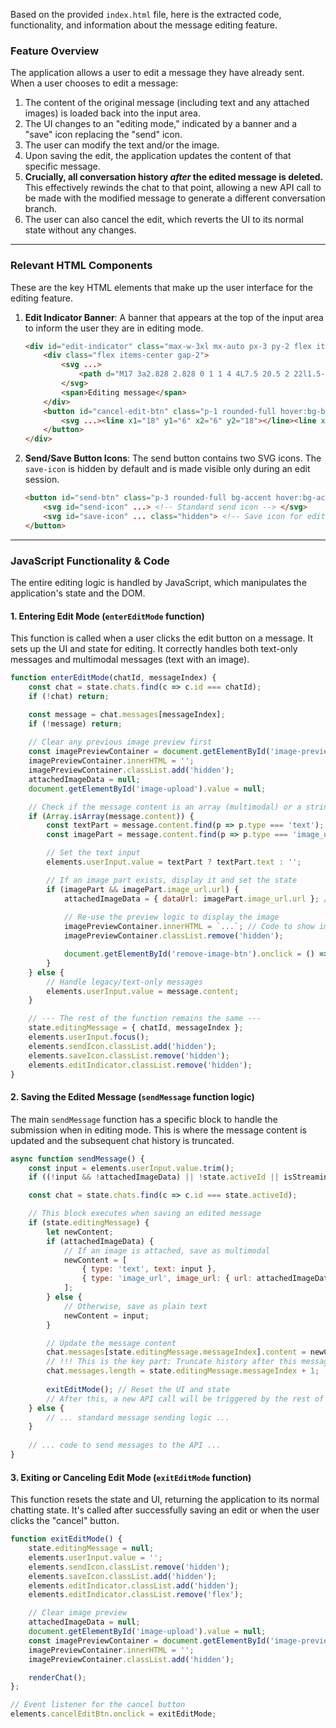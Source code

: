 Based on the provided `index.html` file, here is the extracted code, functionality, and information about the message editing feature.

### Feature Overview

The application allows a user to edit a message they have already sent. When a user chooses to edit a message:
1.  The content of the original message (including text and any attached images) is loaded back into the input area.
2.  The UI changes to an "editing mode," indicated by a banner and a "save" icon replacing the "send" icon.
3.  The user can modify the text and/or the image.
4.  Upon saving the edit, the application updates the content of that specific message.
5.  **Crucially, all conversation history *after* the edited message is deleted.** This effectively rewinds the chat to that point, allowing a new API call to be made with the modified message to generate a different conversation branch.
6.  The user can also cancel the edit, which reverts the UI to its normal state without any changes.

---

### Relevant HTML Components

These are the key HTML elements that make up the user interface for the editing feature.

1.  **Edit Indicator Banner**: A banner that appears at the top of the input area to inform the user they are in editing mode.
    ```html
    <div id="edit-indicator" class="max-w-3xl mx-auto px-3 py-2 flex items-center justify-between bg-blue-100 dark:bg-blue-900/30 rounded-t-lg text-sm font-medium text-gray-800 dark:text-gray-100 hidden">
        <div class="flex items-center gap-2">
            <svg ...>
                <path d="M17 3a2.828 2.828 0 1 1 4 4L7.5 20.5 2 22l1.5-5.5L17 3z"></path>
            </svg>
            <span>Editing message</span>
        </div>
        <button id="cancel-edit-btn" class="p-1 rounded-full hover:bg-black/10 dark:hover:bg-white/10 transition-colors">
            <svg ...><line x1="18" y1="6" x2="6" y2="18"></line><line x1="6" y1="6" x2="18" y2="18"></line></svg>
        </button>
    </div>
    ```

2.  **Send/Save Button Icons**: The send button contains two SVG icons. The `save-icon` is hidden by default and is made visible only during an edit session.
    ```html
    <button id="send-btn" class="p-3 rounded-full bg-accent hover:bg-accent-hover text-white disabled:bg-gray-400 disabled:cursor-not-allowed transition-colors">
        <svg id="send-icon" ...> <!-- Standard send icon --> </svg>
        <svg id="save-icon" ... class="hidden"> <!-- Save icon for editing --> </svg>
    </button>
    ```

---

### JavaScript Functionality & Code

The entire editing logic is handled by JavaScript, which manipulates the application's state and the DOM.

#### 1. Entering Edit Mode (`enterEditMode` function)

This function is called when a user clicks the edit button on a message. It sets up the UI and state for editing. It correctly handles both text-only messages and multimodal messages (text with an image).

```javascript
function enterEditMode(chatId, messageIndex) {
    const chat = state.chats.find(c => c.id === chatId);
    if (!chat) return;

    const message = chat.messages[messageIndex];
    if (!message) return;
    
    // Clear any previous image preview first
    const imagePreviewContainer = document.getElementById('image-preview-container');
    imagePreviewContainer.innerHTML = '';
    imagePreviewContainer.classList.add('hidden');
    attachedImageData = null;
    document.getElementById('image-upload').value = null;

    // Check if the message content is an array (multimodal) or a string
    if (Array.isArray(message.content)) {
        const textPart = message.content.find(p => p.type === 'text');
        const imagePart = message.content.find(p => p.type === 'image_url');

        // Set the text input
        elements.userInput.value = textPart ? textPart.text : '';

        // If an image part exists, display it and set the state
        if (imagePart && imagePart.image_url.url) {
            attachedImageData = { dataUrl: imagePart.image_url.url }; // Set the state for resending
            
            // Re-use the preview logic to display the image
            imagePreviewContainer.innerHTML = `...`; // Code to show image preview
            imagePreviewContainer.classList.remove('hidden');

            document.getElementById('remove-image-btn').onclick = () => { /* ... */ };
        }
    } else {
        // Handle legacy/text-only messages
        elements.userInput.value = message.content;
    }

    // --- The rest of the function remains the same ---
    state.editingMessage = { chatId, messageIndex };
    elements.userInput.focus();
    elements.sendIcon.classList.add('hidden');
    elements.saveIcon.classList.remove('hidden');
    elements.editIndicator.classList.remove('hidden');
}
```

#### 2. Saving the Edited Message (`sendMessage` function logic)

The main `sendMessage` function has a specific block to handle the submission when in editing mode. This is where the message content is updated and the subsequent chat history is truncated.

```javascript
async function sendMessage() {
    const input = elements.userInput.value.trim();
    if ((!input && !attachedImageData) || !state.activeId || isStreaming) return;

    const chat = state.chats.find(c => c.id === state.activeId);

    // This block executes when saving an edited message
    if (state.editingMessage) {
        let newContent;
        if (attachedImageData) {
            // If an image is attached, save as multimodal
            newContent = [
                { type: 'text', text: input },
                { type: 'image_url', image_url: { url: attachedImageData.dataUrl } }
            ];
        } else {
            // Otherwise, save as plain text
            newContent = input;
        }

        // Update the message content
        chat.messages[state.editingMessage.messageIndex].content = newContent;
        // !!! This is the key part: Truncate history after this message !!!
        chat.messages.length = state.editingMessage.messageIndex + 1;
        
        exitEditMode(); // Reset the UI and state
        // After this, a new API call will be triggered by the rest of the function
    } else {
        // ... standard message sending logic ...
    }
    
    // ... code to send messages to the API ...
}
```

#### 3. Exiting or Canceling Edit Mode (`exitEditMode` function)

This function resets the state and UI, returning the application to its normal chatting state. It's called after successfully saving an edit or when the user clicks the "cancel" button.

```javascript
function exitEditMode() {
    state.editingMessage = null;
    elements.userInput.value = '';
    elements.sendIcon.classList.remove('hidden');
    elements.saveIcon.classList.add('hidden');
    elements.editIndicator.classList.add('hidden');
    elements.editIndicator.classList.remove('flex');

    // Clear image preview
    attachedImageData = null;
    document.getElementById('image-upload').value = null;
    const imagePreviewContainer = document.getElementById('image-preview-container');
    imagePreviewContainer.innerHTML = '';
    imagePreviewContainer.classList.add('hidden');

    renderChat();
};

// Event listener for the cancel button
elements.cancelEditBtn.onclick = exitEditMode;
```